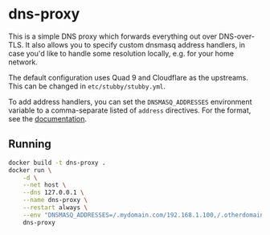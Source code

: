 # dns-proxy

This is a simple DNS proxy which forwards everything out over DNS-over-TLS. It also allows you to specify custom dnsmasq address handlers, in case you'd like to handle some resolution locally, e.g. for your home network.

The default configuration uses Quad 9 and Cloudflare as the upstreams. This can be changed in `etc/stubby/stubby.yml`.

To add address handlers, you can set the `DNSMASQ_ADDRESSES` environment variable to a comma-separate listed of `address` directives. For the format, see the [documentation](http://www.thekelleys.org.uk/dnsmasq/docs/dnsmasq-man.html).

## Running

```bash
docker build -t dns-proxy .
docker run \
    -d \
    --net host \
    --dns 127.0.0.1 \
    --name dns-proxy \
    --restart always \
    --env "DNSMASQ_ADDRESSES=/.mydomain.com/192.168.1.100,/.otherdomain.com/192.168.1.200" \
    dns-proxy
```

